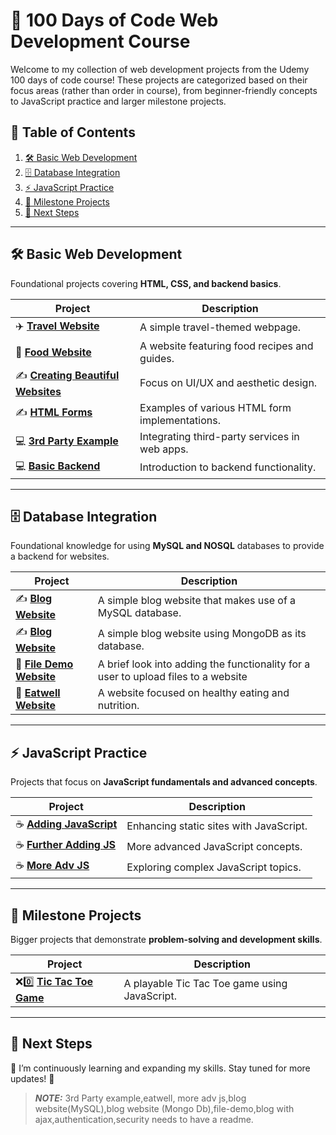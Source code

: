 # 🚀 **100 Days of Code Web Development Course**

Welcome to my collection of web development projects from the Udemy 100 days of code course! These projects are categorized based on their focus areas (rather than order in course), from beginner-friendly concepts to JavaScript practice and larger milestone projects.

## 📁 **Table of Contents**
1. [🛠 Basic Web Development](#-basic-web-development)
2. [🗄️ Database Integration](#-database-integration)
3. [⚡ JavaScript Practice](#-javascript-practice)  
4. [🎯 Milestone Projects](#-milestone-projects)  
5. [🌱 Next Steps](#-next-steps)  

---

## 🛠 **Basic Web Development**
Foundational projects covering **HTML, CSS, and backend basics**.

| Project | Description |
|---------|------------|
| ✈️ [**Travel Website**](https://github.com/NathanTh3Gr3at/TRAVEL_WEBSITE) | A simple travel-themed webpage. |
| 🥛 [**Food Website**](https://github.com/NathanTh3Gr3at/FOOD_WEBSITE) | A website featuring food recipes and guides. |
| ✍️ [**Creating Beautiful Websites**](https://github.com/NathanTh3Gr3at/CREATING_BEAUTIFUL_WEBSITES) | Focus on UI/UX and aesthetic design. |
| ✍️ [**HTML Forms**](https://github.com/NathanTh3Gr3at/HTML_FORMS) | Examples of various HTML form implementations. |
| 💻 [**3rd Party Example**](https://github.com/NathanTh3Gr3at/3RD_PARTY_EXAMPLE) | Integrating third-party services in web apps. |
| 💻 [**Basic Backend**](https://github.com/NathanTh3Gr3at/ADDING_BASIC_BACKEND) | Introduction to backend functionality. |

---

## 🗄️ **Database Integration**
Foundational knowledge for using **MySQL and NOSQL** databases to provide a backend for websites.

| Project | Description |
|---------|------------|
| ✍️ [**Blog Website**](https://github.com/NathanTh3Gr3at/BLOG_WEBSITE) | A simple blog website that makes use of a MySQL database. |
| ✍️ [**Blog Website**](https://github.com/NathanTh3Gr3at/BLOG_WEBSITE_NOSQL)| A simple blog website using MongoDB as its database. |
| 📂 [**File Demo Website**](https://github.com/NathanTh3Gr3at/FILE_DEMO_WEBSITE) | A brief look into adding the functionality for a user to upload files to a website |
| 🥫 [**Eatwell Website**](https://github.com/NathanTh3Gr3at/EATWELL_WEBSITE) | A website focused on healthy eating and nutrition. |

---

## ⚡ **JavaScript Practice**
Projects that focus on **JavaScript fundamentals and advanced concepts**.

| Project | Description |
|---------|------------|
| ☕ [**Adding JavaScript**](https://github.com/NathanTh3Gr3at/ADDING_JAVASCRIPT) | Enhancing static sites with JavaScript. |
| ☕ [**Further Adding JS**](https://github.com/NathanTh3Gr3at/FURTHER_ADDING_JS) | More advanced JavaScript concepts. |
| ☕ [**More Adv JS**](https://github.com/NathanTh3Gr3at/EXPLORE_MORE_ADV_JS) | Exploring complex JavaScript topics. |

---


## 🎯 **Milestone Projects**
Bigger projects that demonstrate **problem-solving and development skills**.

| Project | Description |
|---------|------------|
| ❌0️⃣ [**Tic Tac Toe Game**](https://github.com/NathanTh3Gr3at/TIC_TAC_TOE_GAME) | A playable Tic Tac Toe game using JavaScript. |

---


## 🌱 **Next Steps**
🚧 I’m continuously learning and expanding my skills. Stay tuned for more updates! 🚀











> **_NOTE:_**  3rd Party example,eatwell, more adv js,blog website(MySQL),blog website (Mongo Db),file-demo,blog with ajax,authentication,security needs to have a readme.
